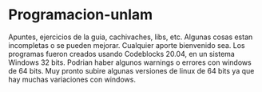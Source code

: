 # Programacion-unlam
Apuntes, ejercicios de la guia, cachivaches, libs, etc. 
Algunas cosas estan incompletas o se pueden mejorar. Cualquier aporte bienvenido sea.
Los programas fueron creados usando Codeblocks 20.04, en un sistema Windows 32 bits.
Podrian haber algunos warnings o errores con windows de 64 bits.
Muy pronto subire algunas versiones de linux de 64 bits ya que hay muchas variaciones con windows.
